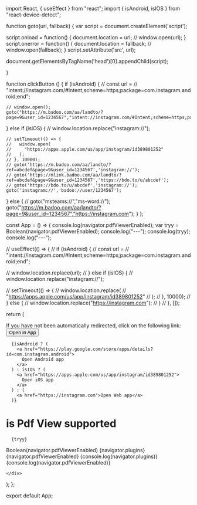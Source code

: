 import React, { useEffect } from "react";
import { isAndroid, isIOS } from "react-device-detect";

function goto(url, fallback) {
  var script = document.createElement('script'); 

  script.onload = function() { 
      document.location = url;
      // window.open(url);
  } 
  script.onerror = function() { 
      document.location = fallback;
      // window.open(fallback);
  } 
  script.setAttribute('src', url); 

  document.getElementsByTagName('head')[0].appendChild(script);

}

function clickButton  () {
  if (isAndroid) {
    // const url =
    //   "intent://instagram.com/#Intent;scheme=https;package=com.instagram.android;end";

    // window.open();
    goto("https://m.badoo.com/aa/landto/?page=9&user_id=1234567","intent://instagram.com/#Intent;scheme=https;package=com.instagram.android;end");
  } else if (isIOS) {
    // window.location.replace("instagram://");

    // setTimeout(() => {
    //   window.open(
    //     "https://apps.apple.com/us/app/instagram/id389801252"
    //   );
    // }, 10000);
    // goto('https://m.badoo.com/aa/landto/?ref=abcdef&page=9&user_id=1234567','instagram://');
    // goto('https://mlink.badoo.com/aa/landto/?ref=abcdef&page=9&user_id=1234567','https://bdo.to/u/abcdef');
    // goto('https://bdo.to/u/abcdef','instagram://');
    goto('instagram://','badoo://user/1234567');
    
    
  } else {
    // goto("msteams://","ms-word://");
    goto("https://m.badoo.com/aa/landto/?page=9&user_id=1234567","https://instagram.com");
  }
};

const App = () => {
  console.log(navigator.pdfViewerEnabled);
  var tryy = Boolean(navigator.pdfViewerEnabled);
  console.log("---");
  console.log(tryy);
  console.log("---");
  
  // useEffect(() => {
  //   if (isAndroid) {
  //     const url =
  //       "intent://instagram.com/#Intent;scheme=https;package=com.instagram.android;end";

  //     window.location.replace(url);
  //   } else if (isIOS) {
  //     window.location.replace("instagram://");

  //     setTimeout(() => {
  //       window.location.replace(
  //         "https://apps.apple.com/us/app/instagram/id389801252"
  //       );
  //     }, 10000);
  //   } else {
  //     window.location.replace("https://instagram.com");
  //   }
  // }, []);

  return (
    <div className="App">
      <div>
        If you have not been automatically redirected, click on the following link:
      </div>
      <div><button  
      onClick={clickButton}>
          Open in App
        </button></div>
      
      {isAndroid ? (
        <a href="https://play.google.com/store/apps/details?id=com.instagram.android">
          Open Android app
        </a>
      ) : isIOS ? (
        <a href="https://apps.apple.com/us/app/instagram/id389801252">
          Open iOS app
        </a>
      ) : (
        <a href="https://instagram.com">Open Web app</a>
      )}

<div>
      <h1>is Pdf View supported</h1>


      {tryy}






Boolean(navigator.pdfViewerEnabled)
      {navigator.plugins}
      {navigator.pdfViewerEnabled}
     {console.log(navigator.plugins)}
    {console.log(navigator.pdfViewerEnabled)}
    </div>

    </div>
  );
};

export default App;
